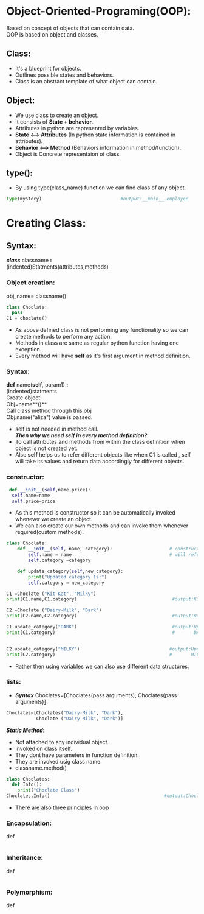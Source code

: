 # Object-Oriented-Programing(OOP):  
Based on concept of objects that can contain data.  
OOP is based on object and classes.  
## Class:
- It's a blueprint for objects.   
- Outlines possible states and behaviors.  
- Class is an abstract template of what object can contain.  
## Object:
- We use class to create an object.  
- It consists of **State + behavior**.  
- Attributes in python are represented by variables.  
- **State <--> Attributes** (In python state information is contained in attributes).  
- **Behavior <--> Method** (Behaviors information in method/function).  
- Object is Concrete representaion of class.  
## type():  
- By using type(class_name) function we can find class of any object.  
```python
type(mystery)                             #output:__main__.employee
```
# Creating Class:
## Syntax: 
***class*** classname **:**  
(indented)Statments(attributes,methods)  
### Object creation:   
obj_name= classname()  
``` python
class Choclate:
  pass
C1 = choclate()
```
- As above defined class is not performing any functionality so we can create methods to perform any action.
- Methods in class are same as regular python function having one exception.  
- Every method will have **self** as it's first argument in method definition.  
### Syntax:  
**def** name(**self**, param1) **:**  
(indented)statments  
Create object:   
Obj=name**()**  
Call class method through this obj  
Obj.name("aliza")   value is passed.  
- self is not needed in method call.  
 ***Then why we need self in every method definition?***  
- To call attributes and methods from within the class definition when object is not created yet.  
- Also **self** helps us to refer different objects like when C1 is called , self will take its values and return data accordingly for different objects.  
### constructor:
```python
 def __init__(self,name,price):
  self.name=name
  self.price=price
```
- As this method is constructor so it can be automatically invoked whenever we create an object.    
- We can also create our own methods and can invoke them whenever required(custom methods).  
```python
class Choclate:
    def __init__(self, name, category):                     # constructor
        self.name = name                                    # will refer to information of each object individually.
        self.category =category

    def update_category(self,new_category):
        print("Updated category Is:")
        self.category = new_category

C1 =Choclate ("Kit-Kat", "Milky")
print(C1.name,C1.category)                                   #output:Kit-Kat Milky

C2 =Choclate ("Dairy-Milk", "Dark")
print(C2.name,C2.category)                                   #output:Dairy-Milk Dark

C1.update_category("DARK")                                   #output:Updated category Is:
print(C1.category)                                           #       DARK


C2.update_category("MILKY")                                 #output:Updated category Is:
print(C2.category)                                          #       MILKY

```

- Rather then using variables we can also use different data structures.  
### lists:
- ***Syntax***
Choclates=[Choclates(pass arguments),
          Choclates(pass arguments)]  
``` python
Choclates=[Choclates("Dairy-Milk", "Dark"),
           Choclate ("Dairy-Milk", "Dark")]
```
***Static Method***:
- Not attached to any individual object.  
- Invoked on class itself.  
- They dont have parameters in function definition.  
- They are invoked usig class name.  
- classname.method()  
```python
class Choclates:
  def Info():
    print("Choclate Class")
Choclates.Info()                                          #output:Choclate Class
```
- There are also three principles in oop
### Encapsulation:
def
```python
```
### Inheritance:
def
```python
```
### Polymorphism:
def
```python
```
